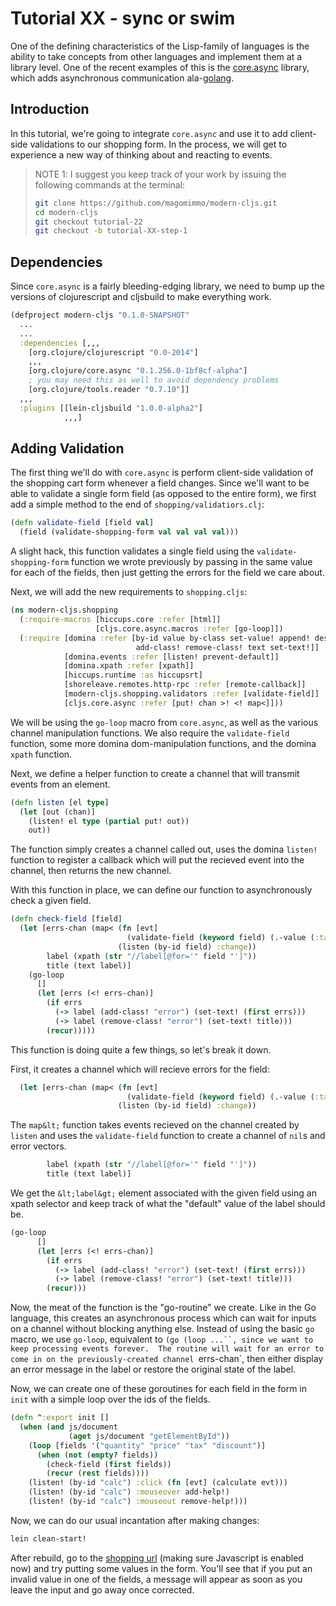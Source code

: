 # Tutorial XX - sync or swim

One of the defining characteristics of the Lisp-family of languages is the
ability to take concepts from other languages and implement them at a library
level.  One of the recent examples of this is the [core.async][1] library, which
adds asynchronous communication ala-[golang][2].

## Introduction

In this tutorial, we're going to integrate `core.async` and use it to add
client-side validations to our shopping form.  In the process, we will get to
experience a new way of thinking about and reacting to events.

> NOTE 1: I suggest you keep track of your work by issuing the
> following commands at the terminal:
>
> ```bash
> git clone https://github.com/magomimmo/modern-cljs.git
> cd modern-cljs
> git checkout tutorial-22
> git checkout -b tutorial-XX-step-1
> ```

## Dependencies

Since `core.async` is a fairly bleeding-edging library, we need to bump up the
versions of clojurescript and cljsbuild to make everything work.

```clj
(defproject modern-cljs "0.1.0-SNAPSHOT"
  ...
  ...
  :dependencies [,,,
    [org.clojure/clojurescript "0.0-2014"]
    ,,,
    [org.clojure/core.async "0.1.256.0-1bf8cf-alpha"]
    ; you may need this as well to avoid dependency problems
    [org.clojure/tools.reader "0.7.10"]]
  ,,,
  :plugins [[lein-cljsbuild "1.0.0-alpha2"]
            ,,,]
```

## Adding Validation

The first thing we'll do with `core.async` is perform client-side validation of
the shopping cart form whenever a field changes.  Since we'll want to be able to
validate a single form field (as opposed to the entire form), we first add a
simple method to the end of `shopping/validatiors.clj`:

```clojure
(defn validate-field [field val]
  (field (validate-shopping-form val val val val)))
```

A slight hack, this function validates a single field using the
`validate-shopping-form` function we wrote previously by passing in the same
value for each of the fields, then just getting the errors for the field we care
about.

Next, we will add the new requirements to `shopping.cljs`:

```clojure
(ns modern-cljs.shopping
  (:require-macros [hiccups.core :refer [html]]
                   [cljs.core.async.macros :refer [go-loop]])
  (:require [domina :refer [by-id value by-class set-value! append! destroy!
                            add-class! remove-class! text set-text!]]
            [domina.events :refer [listen! prevent-default]]
            [domina.xpath :refer [xpath]]
            [hiccups.runtime :as hiccupsrt]
            [shoreleave.remotes.http-rpc :refer [remote-callback]]
            [modern-cljs.shopping.validators :refer [validate-field]]
            [cljs.core.async :refer [put! chan >! <! map<]]))
```

We will be using the `go-loop` macro from `core.async`, as well as the various
channel manipulation functions.  We also require the `validate-field`
function, some more domina dom-manipulation functions, and the domina `xpath`
function.

Next, we define a helper function to create a channel that will transmit events
from an element.

```clojure
(defn listen [el type]
  (let [out (chan)]
    (listen! el type (partial put! out))
    out))
```

The function simply creates a channel called out, uses the domina `listen!`
function to register a callback which will put the recieved event into the
channel, then returns the new channel.

With this function in place, we can define our function to asynchronously check
a given field.

```clojure
(defn check-field [field]
  (let [errs-chan (map< (fn [evt]
                          (validate-field (keyword field) (.-value (:target evt))))
                        (listen (by-id field) :change))
        label (xpath (str "//label[@for='" field "']"))
        title (text label)]
    (go-loop
      []
      (let [errs (<! errs-chan)]
        (if errs
          (-> label (add-class! "error") (set-text! (first errs)))
          (-> label (remove-class! "error") (set-text! title)))
        (recur)))))
```

This function is doing quite a few things, so let's break it down.

First, it creates a channel which will recieve errors for the field:

```clojure
  (let [errs-chan (map< (fn [evt]
                          (validate-field (keyword field) (.-value (:target evt))))
                        (listen (by-id field) :change))
```

The `map&lt;` function takes events recieved on the channel created by `listen`
and uses the `validate-field` function to create a channel of `nil`s and error
vectors.

```clojure
        label (xpath (str "//label[@for='" field "']"))
        title (text label)]
```

We get the `&lt;label&gt;` element associated with the given field using an
xpath selector and keep track of what the "default" value of the label should
be.

```clojure
(go-loop
      []
      (let [errs (<! errs-chan)]
        (if errs
          (-> label (add-class! "error") (set-text! (first errs)))
          (-> label (remove-class! "error") (set-text! title)))
        (recur)))
```

Now, the meat of the function is the "go-routine" we create.  Like in the
Go language, this creates an asynchronous process which can wait for inputs on a
channel without blocking anything else.  Instead of using the basic `go` macro,
we use `go-loop`, equivalent to `(go (loop ...``, since we want to keep
processing events forever.  The routine will wait for an error to come in on the
previously-created channel `errs-chan`, then either display an error message in
the label or restore the original state of the label.

Now, we can create one of these goroutines for each field in the form in `init`
with a simple loop over the ids of the fields.

```clojure
(defn ^:export init []
  (when (and js/document
             (aget js/document "getElementById"))
    (loop [fields '("quantity" "price" "tax" "discount")]
      (when (not (empty? fields))
        (check-field (first fields))
        (recur (rest fields))))
    (listen! (by-id "calc") :click (fn [evt] (calculate evt)))
    (listen! (by-id "calc") :mouseover add-help!)
    (listen! (by-id "calc") :mouseout remove-help!)))
```

Now, we can do our usual incantation after making changes:

```bash
lein clean-start!
```

After rebuild, go to the [shopping url][3] (making sure Javascript is enabled
now) and try putting some values in the form.  You'll see that if you put an
invalid value in one of the fields, a message will appear as soon as you leave
the input and go away once corrected.

[1]: http://clojure.github.io/core.async/
[2]: http://golang.org/
[3]: http://localhost:3000/shopping.html
